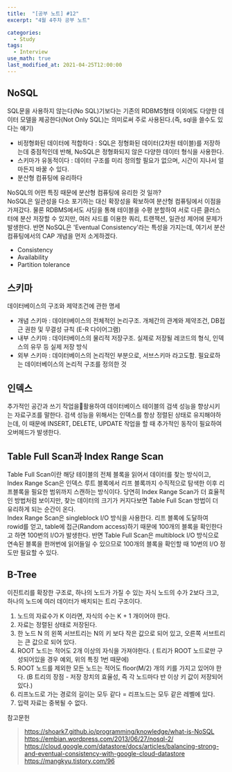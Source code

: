 ```yaml
---
title:  "[공부 노트] #12"
excerpt: "4월 4주차 공부 노트"

categories:
  - Study
tags:
  - Interview
use_math: true
last_modified_at: 2021-04-25T12:00:00
---
```


## NoSQL
SQL문을 사용하지 않는다(No SQL)기보다는 기존의 RDBMS형태 이외에도 다양한 데이터 모델을 제공한다(Not Only SQL)는 의미로써 주로 사용된다.(즉, sql을 쓸수도 있다는 얘기)

- 비정형화된 데이터에 적합하다 : SQL은 정형화된 데이터(2차원 테이블)를 저장하는데 중점적인데 반해, NoSQL은 정형화되지 않은 다양한 데이터 형식을 사용한다.
- 스키마가 유동적이다 : 데이터 구조를 미리 정의할 필요가 없으며, 시간이 지나서 얼마든지 바꿀 수 있다.
- 분산형 컴퓨팅에 유리하다

NoSQL의 어떤 특징 때문에 분산형 컴퓨팅에 유리한 것 일까?  
NoSQL은 일관성을 다소 포기하는 대신 확장성을 확보하여 분산형 컴퓨팅에서 이점을 가져갔다. 물론 RDBMS에서도 샤딩을 통해 테이블을 수평 분할하여 서로 다른 클러스터에 분산 저장할 수 있지만, 여러 샤드를 이용한 쿼리, 트랜잭션, 일관성 제어에 문제가 발생한다. 반면 NoSQL은 'Eventual Consistency'라는 특성을 가지는데, 여기서 분산 컴퓨팅에서의 CAP 개념을 먼저 소게하겠다.

- Consistency
- Availability
- Partition tolerance

## 스키마
데이터베이스의 구조와 제약조건에 관한 명세

- 개념 스키마 : 데이터베이스의 전체적인 논리구조. 개체간의 관계와 제약조건, DB접근 권한 및 무결성 규칙 (E-R 다이어그램)
- 내부 스키마 : 데이터베이스의 물리적 저장구조. 실제로 저장될 레코드의 형식, 인덱스의 유무 등 실제 저장 방식
- 외부 스키마 : 데이터베이스의 논리적인 부분으로, 서브스키마 라고도함. 필요로하는 데이터베이스의 논리적 구조를 정의한 것

## 인덱스
추가적인 공간과 쓰기 작업을활용하여 데이터베이스 테이블의 검색 성능을 향상시키는 자료구조를 말한다. 검색 성능을 위해서는 인덱스를 항상 정렬된 상태로 유지해야하는데, 이 때문에 INSERT, DELETE, UPDATE 작업을 할 때 추가적인 동작이 필요하여 오버헤드가 발생한다.

## Table Full Scan과 Index Range Scan
Table Full Scan이란 해당 테이블의 전체 블록을 읽어서 데이터를 찾는 방식이고, Index Range Scan은 인덱스 루트 블록에서 리프 블록까지 수직적으로 탐색한 이후 리프블록을 필요한 범위까지 스캔하는 방식이다. 당연히 Index Range Scan가 더 효율적인 방법처럼 보이지만, 찾는 데이터의 크기가 커지다보면 Table Full Scan 방법이 더 유리하게 되는 순간이 온다.  
Index Range Scan은 singleblock I/O 방식을 사용한다. 리프 블록에 도달하여 rowid를 얻고, table에 접근(Random access)하기 때문에 100개의 블록을 확인한다고 하면 100번의 I/O가 발생한다. 반면 Table Full Scan은 multiblock I/O 방식으로 연속된 블록을 한꺼번에 읽어들일 수 있으므로 100개의 블록을 확인할 때 10번의 I/O 정도만 필요할 수 있다.  

## B-Tree
이진트리를 확장한 구조로, 하나의 노드가 가질 수 있는 자식 노드의 수가 2보다 크고, 하나의 노드에 여러 데이터가 배치되는 트리 구조이다. 

1. 노드의 자료수가 K 이라면, 자식의 수는 K + 1 개이어야 한다.
2. 자료는 정렬된 상태로 저장된다.
3. 한 노드 N 의 왼쪽 서브트리는 N의 키 보다 작은 값으로 되어 있고, 오른쪽 서브트리는 큰 값으로 되어 있다. 
4. ROOT 노드는 적어도 2개 이상의 자식을 가져야한다. ( 트리가 ROOT 노드로만 구성되어있을 경우 예외, 위의 특징 1번 때문에)
5. ROOT 노드를 제외한 모든 노드는 적어도 floor(M/2) 개의 키를 가지고 있어야 한다. (B 트리의 장점 - 저장 장치의 효율성, 즉 각 노드마다 반 이상 키 값이 저장되어 있다.)
6. 리프노드로 가는 경로의 길이는 모두 같다 = 리프노드는 모두 같은 레벨에 있다.
7. 입력 자료는 중복될 수 없다.


참고문헌
> https://shoark7.github.io/programming/knowledge/what-is-NoSQL  
https://embian.wordpress.com/2013/06/27/nosql-2/  
https://cloud.google.com/datastore/docs/articles/balancing-strong-and-eventual-consistency-with-google-cloud-datastore  
https://mangkyu.tistory.com/96  


